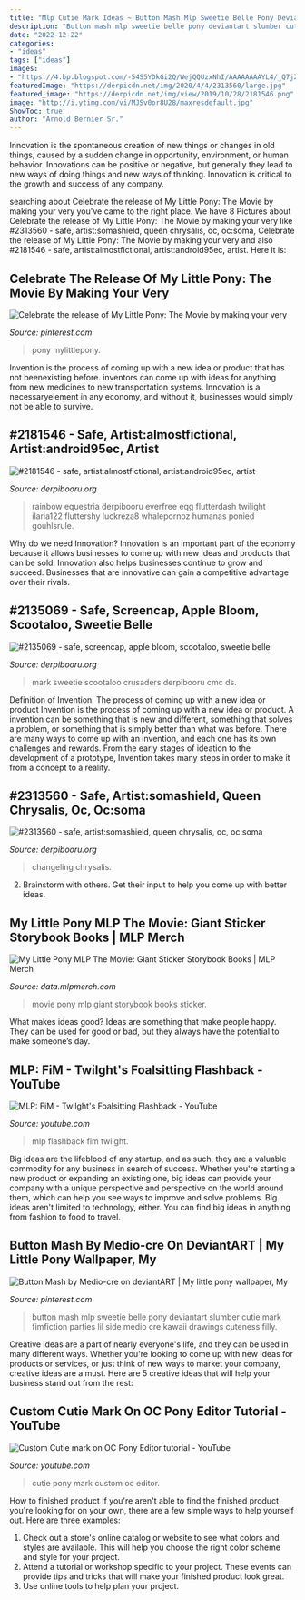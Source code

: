 ```yaml
---
title: "Mlp Cutie Mark Ideas ~ Button Mash Mlp Sweetie Belle Pony Deviantart Slumber Cutie Mark Fimfiction Parties Lil Side Medio Cre Kawaii Drawings Cuteness Filly"
description: "Button mash mlp sweetie belle pony deviantart slumber cutie mark fimfiction parties lil side medio cre kawaii drawings cuteness filly"
date: "2022-12-22"
categories:
- "ideas"
tags: ["ideas"]
images:
- "https://4.bp.blogspot.com/-54S5YDkGi2Q/WejQQUzxNhI/AAAAAAAAYL4/_Q7jZ5LAZugNIx7NYhIOTUvYtbFy5fdRACLcBGAs/s800/MLP-The-Movie-Giant-Sticker-Story.jpg"
featuredImage: "https://derpicdn.net/img/2020/4/4/2313560/large.jpg"
featured_image: "https://derpicdn.net/img/view/2019/10/28/2181546.png"
image: "http://i.ytimg.com/vi/MJSv0or8U28/maxresdefault.jpg"
ShowToc: true
author: "Arnold Bernier Sr."
---
```



Innovation is the spontaneous creation of new things or changes in old things, caused by a sudden change in opportunity, environment, or human behavior. Innovations can be positive or negative, but generally they lead to new ways of doing things and new ways of thinking. Innovation is critical to the growth and success of any company.

	

		
searching about Celebrate the release of My Little Pony: The Movie by making your very you've came to the right place. We have 8 Pictures about Celebrate the release of My Little Pony: The Movie by making your very like #2313560 - safe, artist:somashield, queen chrysalis, oc, oc:soma, Celebrate the release of My Little Pony: The Movie by making your very and also #2181546 - safe, artist:almostfictional, artist:android95ec, artist. Here it is:
		
    
## Celebrate The Release Of My Little Pony: The Movie By Making Your Very

<img loading=lazy src="https://i.pinimg.com/736x/fb/9a/ba/fb9aba00ae46b149e9e8537402cfb4cc.jpg" onerror="this.onerror=null;this.src='https://tse4.mm.bing.net/th?id=OIP.SBDs9BXCON6SV_Vcbq1mKQHaHa&amp;pid=15.1';" alt="Celebrate the release of My Little Pony: The Movie by making your very">

_Source: pinterest.com_

>pony mylittlepony. 

	

Invention is the process of coming up with a new idea or product that has not beenexisting before. inventors can come up with ideas for anything from new medicines to new transportation systems. Innovation is a necessaryelement in any economy, and without it, businesses would simply not be able to survive.

    
## #2181546 - Safe, Artist:almostfictional, Artist:android95ec, Artist

<img loading=lazy src="https://derpicdn.net/img/view/2019/10/28/2181546.png" onerror="this.onerror=null;this.src='https://tse3.mm.bing.net/th?id=OIP.Jy7EIPkrjDkQhjibWFUcegHaMW&amp;pid=15.1';" alt="#2181546 - safe, artist:almostfictional, artist:android95ec, artist">

_Source: derpibooru.org_

>rainbow equestria derpibooru everfree eqg flutterdash twilight ilaria122 fluttershy luckreza8 whalepornoz humanas ponied gouhlsrule. 

	

Why do we need Innovation?
Innovation is an important part of the economy because it allows businesses to come up with new ideas and products that can be sold. Innovation also helps businesses continue to grow and succeed. Businesses that are innovative can gain a competitive advantage over their rivals.

    
## #2135069 - Safe, Screencap, Apple Bloom, Scootaloo, Sweetie Belle

<img loading=lazy src="https://derpicdn.net/img/download/2019/9/3/2135069__safe_screencap_apple+bloom_scootaloo_sweetie+belle_earth+pony_pegasus_pony_unicorn_growing+up+is+hard+to+do_spoiler-colon-s09e22_bow_cropped_cutie+mark.png" onerror="this.onerror=null;this.src='https://tse2.mm.bing.net/th?id=OIP.V11kBNROXF_VTV-8FWgOpQHaE6&amp;pid=15.1';" alt="#2135069 - safe, screencap, apple bloom, scootaloo, sweetie belle">

_Source: derpibooru.org_

>mark sweetie scootaloo crusaders derpibooru cmc ds. 

	

Definition of Invention: The process of coming up with a new idea or product
Invention is the process of coming up with a new idea or product. A invention can be something that is new and different, something that solves a problem, or something that is simply better than what was before. There are many ways to come up with an invention, and each one has its own challenges and rewards. From the early stages of ideation to the development of a prototype, Invention takes many steps in order to make it from a concept to a reality.

    
## #2313560 - Safe, Artist:somashield, Queen Chrysalis, Oc, Oc:soma

<img loading=lazy src="https://derpicdn.net/img/2020/4/4/2313560/large.jpg" onerror="this.onerror=null;this.src='https://tse1.mm.bing.net/th?id=OIP.brJ5uPz3W6RByxPIx_s8ZgHaEJ&amp;pid=15.1';" alt="#2313560 - safe, artist:somashield, queen chrysalis, oc, oc:soma">

_Source: derpibooru.org_

>changeling chrysalis. 

	

2. Brainstorm with others. Get their input to help you come up with better ideas.

    
## My Little Pony MLP The Movie: Giant Sticker Storybook Books | MLP Merch

<img loading=lazy src="https://4.bp.blogspot.com/-54S5YDkGi2Q/WejQQUzxNhI/AAAAAAAAYL4/_Q7jZ5LAZugNIx7NYhIOTUvYtbFy5fdRACLcBGAs/s800/MLP-The-Movie-Giant-Sticker-Story.jpg" onerror="this.onerror=null;this.src='https://tse3.mm.bing.net/th?id=OIP.zHVjbEYugfrAv0lVqw7XKwHaKq&amp;pid=15.1';" alt="My Little Pony MLP The Movie: Giant Sticker Storybook Books | MLP Merch">

_Source: data.mlpmerch.com_

>movie pony mlp giant storybook books sticker. 

	

What makes ideas good?
Ideas are something that make people happy. They can be used for good or bad, but they always have the potential to make someone’s day.

    
## MLP: FiM - Twilght&#039;s Foalsitting Flashback - YouTube

<img loading=lazy src="https://i.ytimg.com/vi/f7apTh8IjLE/maxresdefault.jpg" onerror="this.onerror=null;this.src='https://tse4.mm.bing.net/th?id=OIP.Nf8uXZtn7pvH815-1g5sowHaEK&amp;pid=15.1';" alt="MLP: FiM - Twilght&#039;s Foalsitting Flashback - YouTube">

_Source: youtube.com_

>mlp flashback fim twilght. 

	

Big ideas are the lifeblood of any startup, and as such, they are a valuable commodity for any business in search of success. Whether you're starting a new product or expanding an existing one, big ideas can provide your company with a unique perspective and perspective on the world around them, which can help you see ways to improve and solve problems. Big ideas aren't limited to technology, either. You can find big ideas in anything from fashion to food to travel.

    
## Button Mash By Medio-cre On DeviantART | My Little Pony Wallpaper, My

<img loading=lazy src="https://i.pinimg.com/736x/e8/42/a6/e842a62db4c0ec932a2ea9652ebcae9a--button-shirts-slumber-parties.jpg" onerror="this.onerror=null;this.src='https://tse4.mm.bing.net/th?id=OIP.v7EZo3DaFU3rDMuvEKcnNgHaLp&amp;pid=15.1';" alt="Button Mash by Medio-cre on deviantART | My little pony wallpaper, My">

_Source: pinterest.com_

>button mash mlp sweetie belle pony deviantart slumber cutie mark fimfiction parties lil side medio cre kawaii drawings cuteness filly. 

	

Creative ideas are a part of nearly everyone's life, and they can be used in many different ways. Whether you're looking to come up with new ideas for products or services, or just think of new ways to market your company, creative ideas are a must. Here are 5 creative ideas that will help your business stand out from the rest: 

    
## Custom Cutie Mark On OC Pony Editor Tutorial - YouTube

<img loading=lazy src="http://i.ytimg.com/vi/MJSv0or8U28/maxresdefault.jpg" onerror="this.onerror=null;this.src='https://tse4.mm.bing.net/th?id=OIP.8FgLpKO6c8F8PncNXap8hAHaEK&amp;pid=15.1';" alt="Custom Cutie mark on OC Pony Editor tutorial - YouTube">

_Source: youtube.com_

>cutie pony mark custom oc editor. 

	

How to finished product
If you're aren't able to find the finished product you're looking for on your own, there are a few simple ways to help yourself out. Here are three examples: 
1. Check out a store's online catalog or website to see what colors and styles are available. This will help you choose the right color scheme and style for your project.
2. Attend a tutorial or workshop specific to your project. These events can provide tips and tricks that will make your finished product look great.
3. Use online tools to help plan your project.


